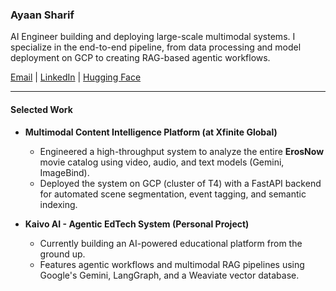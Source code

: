 ### Ayaan Sharif

AI Engineer building and deploying large-scale multimodal systems. I specialize in the end-to-end pipeline, from data processing and model deployment on GCP to creating RAG-based agentic workflows.

[Email](mailto:ayaansharif42@gmail.com) | [LinkedIn](https://linkedin.com/in/ayaansharif) | [Hugging Face](https://huggingface.co/Ayaan-Sharif) <!-- 👈 Add your username -->

---

#### Selected Work

*   **Multimodal Content Intelligence Platform (at Xfinite Global)**
    *   Engineered a high-throughput system to analyze the entire **ErosNow** movie catalog using video, audio, and text models (Gemini, ImageBind).
    *   Deployed the system on GCP (cluster of T4) with a FastAPI backend for automated scene segmentation, event tagging, and semantic indexing.

*   **Kaivo AI - Agentic EdTech System (Personal Project)**
    *   Currently building an AI-powered educational platform from the ground up.
    *   Features agentic workflows and multimodal RAG pipelines using Google's Gemini, LangGraph, and a Weaviate vector database.
